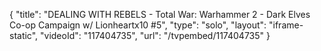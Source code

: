 {
    "title": "DEALING WITH REBELS  - Total War: Warhammer 2 - Dark Elves Co-op Campaign w\/ Lionheartx10 #5",
    "type": "solo",
    "layout": "iframe-static",
    "videoId": "117404735",
    "url": "\/tvpembed\/117404735"
}